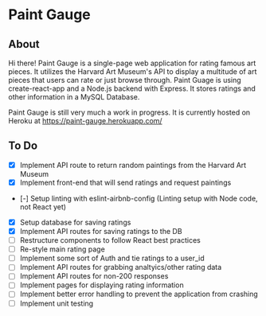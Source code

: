 # Paint Gauge

## About
Hi there! Paint Gauge is a single-page web application for rating famous art pieces. It utilizes the Harvard Art Museum's API to display a multitude of art pieces that users can rate or just browse through. Paint Guage is using create-react-app and a Node.js backend with Express. It stores ratings and other information in a MySQL Database.

Paint Gauge is still very much a work in progress. It is currently hosted on Heroku at https://paint-gauge.herokuapp.com/

## To Do
- [x] Implement API route to return random paintings from the Harvard Art Museum
- [x] Implement front-end that will send ratings and request paintings
- [-] Setup linting with eslint-airbnb-config (Linting setup with Node code, not React yet)
- [x] Setup database for saving ratings
- [x] Implement API routes for saving ratings to the DB
- [ ] Restructure components to follow React best practices
- [ ] Re-style main rating page
- [ ] Implement some sort of Auth and tie ratings to a user_id
- [ ] Implement API routes for grabbing analtyics/other rating data
- [ ] Implement API routes for non-200 responses
- [ ] Implement pages for displaying rating information
- [ ] Implement better error handling to prevent the application from crashing 
- [ ] Implement unit testing